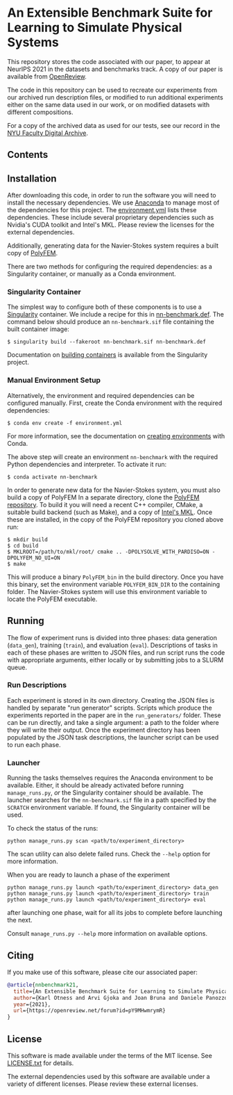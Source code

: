 # An Extensible Benchmark Suite for Learning to Simulate Physical Systems

This repository stores the code associated with our paper, to appear
at NeurIPS 2021 in the datasets and benchmarks track. A copy of our
paper is available from [OpenReview][openreview].

The code in this repository can be used to recreate our experiments
from our archived run description files, or modified to run additional
experiments either on the same data used in our work, or on modified
datasets with different compositions.

For a copy of the archived data as used for our tests, see our record
in the [NYU Faculty Digital Archive][nyuarchive].

## Contents

## Installation

After downloading this code, in order to run the software you will
need to install the necessary dependencies. We use
[Anaconda][anaconda] to manage most of the dependencies for this
project. The [environment.yml](environment.yml) lists these
dependencies. These include several proprietary dependencies such as
Nvidia's CUDA toolkit and Intel's MKL. Please review the licenses for
the external dependencies.

Additionally, generating data for the Navier-Stokes system requires a
built copy of [PolyFEM][polyfem].

There are two methods for configuring the required dependencies: as a
Singularity container, or manually as a Conda environment.

### Singularity Container

The simplest way to configure both of these components is to use a
[Singularity][singularity] container. We include a recipe for this in
[nn-benchmark.def](nn-benchmark.def). The command below should produce
an `nn-benchmark.sif` file containing the built container image:
```console
$ singularity build --fakeroot nn-benchmark.sif nn-benchmark.def
```
Documentation on [building containers][sbuild] is available from the
Singularity project.

### Manual Environment Setup

Alternatively, the environment and required dependencies can be
configured manually. First, create the Conda environment with the
required dependencies:
```console
$ conda env create -f environment.yml
```
For more information, see the documentation on [creating
environments][envcreate] with Conda.

The above step will create an environment `nn-benchmark` with the
required Python dependencies and interpreter. To activate it run:
```console
$ conda activate nn-benchmark
```

In order to generate new data for the Navier-Stokes system, you must
also build a copy of PolyFEM In a separate directory, clone the
[PolyFEM repository][polyfem]. To build it you will need a recent C++
compiler, CMake, a suitable build backend (such as Make), and a copy
of [Intel's MKL][mkl]. Once these are installed, in the copy of the
PolyFEM repository you cloned above run:
```console
$ mkdir build
$ cd build
$ MKLROOT=/path/to/mkl/root/ cmake .. -DPOLYSOLVE_WITH_PARDISO=ON -DPOLYFEM_NO_UI=ON
$ make
```
This will produce a binary `PolyFEM_bin` in the build directory. Once
you have this binary, set the environment variable `POLYFEM_BIN_DIR`
to the containing folder. The Navier-Stokes system will use this
environment variable to locate the PolyFEM executable.

## Running

The flow of experiment runs is divided into three phases: data
generation (`data_gen`), training (`train`), and evaluation (`eval`).
Descriptions of tasks in each of these phases are written to JSON
files, and run script runs the code with appropriate arguments, either
locally or by submitting jobs to a SLURM queue.

### Run Descriptions

Each experiment is stored in its own directory. Creating the JSON
files is handled by separate "run generator" scripts. Scripts which
produce the experiments reported in the paper are in the
`run_generators/` folder. These can be run directly, and take a single
argument: a path to the folder where they will write their output.
Once the experiment directory has been populated by the JSON task
descriptions, the launcher script can be used to run each phase.

### Launcher

Running the tasks themselves requires the Anaconda environment to be
available. Either, it should be already activated before running
`manage_runs.py`, *or* the Singularity container should be available.
The launcher searches for the `nn-benchmark.sif` file in a path
specified by the `SCRATCH` environment variable. If found, the
Singularity container will be used.

To check the status of the runs:
```
python manage_runs.py scan <path/to/experiment_directory>
```
The scan utility can also delete failed runs. Check the `--help`
option for more information.

When you are ready to launch a phase of the experiment
```
python manage_runs.py launch <path/to/experiment_directory> data_gen
python manage_runs.py launch <path/to/experiment_directory> train
python manage_runs.py launch <path/to/experiment_directory> eval
```
after launching one phase, wait for all its jobs to complete before
launching the next.

Consult `manage_runs.py --help` more information on available options.

## Citing
If you make use of this software, please cite our associated paper:
```bibtex
@article{nnbenchmark21,
  title={An Extensible Benchmark Suite for Learning to Simulate Physical Systems},
  author={Karl Otness and Arvi Gjoka and Joan Bruna and Daniele Panozzo and Benjamin Peherstorfer and Teseo Schneider and Denis Zorin},
  year={2021},
  url={https://openreview.net/forum?id=pY9MHwmrymR}
}
```

## License
This software is made available under the terms of the MIT license.
See [LICENSE.txt](LICENSE.txt) for details.

The external dependencies used by this software are available under a
variety of different licenses. Please review these external licenses.

[envcreate]: https://docs.conda.io/projects/conda/en/latest/user-guide/tasks/manage-environments.html#creating-an-environment-from-an-environment-yml-file
[openreview]: https://openreview.net/forum?id=pY9MHwmrymR
[nyuarchive]: https://archive.nyu.edu/handle/2451/63285
[polyfem]: https://github.com/polyfem/polyfem/
[anaconda]: https://www.anaconda.com/
[singularity]: https://singularity.hpcng.org/
[sbuild]: https://singularity.hpcng.org/user-docs/3.8/build_a_container.html
[mkl]: https://software.intel.com/oneapi/onemkl
